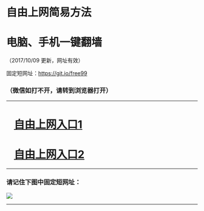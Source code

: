﻿# 自由上网简易方法

# 电脑、手机一键翻墙

（2017/10/09 更新，网址有效）

固定短网址：https://git.io/free99

### （微信如打不开，请转到浏览器打开）


***





# &nbsp;&nbsp; <a href="http://ft315805299.fwq-tz-1001.info/fwqtz01.html?t=100900130606 " target="_blank">自由上网入口1</a>
# &nbsp;&nbsp; <a href="http://ft1036230579.fwq-tz-1002.info/fwqtz02.html?t=100900111300 " target="_blank">自由上网入口2</a>
***

### 请记住下图中固定短网址：

<img src="https://s3-us-west-2.amazonaws.com/fwq-1001/yjfq-20170905okok.png" /> 


***


